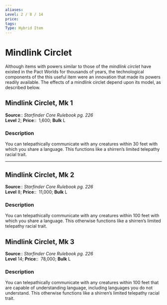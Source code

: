 ```yaml
---
aliases: 
Level: 2 / 8 / 14 
price:  
tags: 
Type: Hybrid Item
---
```


# Mindlink Circlet

Although items with powers similar to those of the _mindlink circlet_ have existed in the Pact Worlds for thousands of years, the technological components of the this useful item were an innovation that made its powers readily available. The effects of a mindlink circlet depend upon its model, as described below.  

## Mindlink Circlet, Mk 1

**Source**:: _Starfinder Core Rulebook pg. 226_  
**Level** 2;
**Price**::  1,600; **Bulk** L

### Description

You can telepathically communicate with any creatures within 30 feet with which you share a language. This functions like a shirren’s limited telepathy racial trait.

---

## Mindlink Circlet, Mk 2

**Source**:: _Starfinder Core Rulebook pg. 226_  
**Level** 8;
**Price**::  11,000; **Bulk** L

### Description

You can telepathically communicate with any creatures within 100 feet with which you share a language. This otherwise functions like a shirren’s limited telepathy racial trait.

## Mindlink Circlet, Mk 3

**Source**:: _Starfinder Core Rulebook pg. 226_  
**Level** 14;
**Price**::  78,000; **Bulk** L

### Description

You can telepathically communicate with any creatures within 100 feet that are capable of understanding language, including languages you do not understand. This otherwise functions like a shirren’s limited telepathy racial trait.
